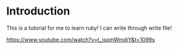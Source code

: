 # Introduction

This is a tutorial for me to learn ruby!
 I can write through write file!

 https://www.youtube.com/watch?v=t_ispmWmdjY&t=1099s